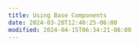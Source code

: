 ```yaml
---
title: Using Base Components
date: 2024-03-28T12:40:25-06:00
modified: 2024-04-15T06:34:21-06:00
---
```

